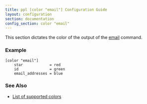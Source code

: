 ```yaml
---
title: ppl [color "email"] Configuration Guide
layout: configuration
section: documentation
config_section: color "email"
---
```


This section dictates the color of the output of the
[email](/documentation/commands/email) command.

### Example

    [color "email"]
        star            = red
        id              = green
        email_addresses = blue

### See Also

* [List of supported colors](/documentation/configuration/color#list_of_supported_colors)

